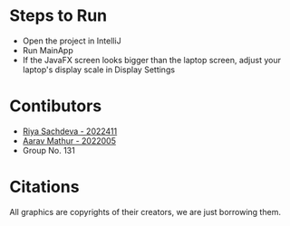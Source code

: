 # Steps to Run
- Open the project in IntelliJ
- Run MainApp
- If the JavaFX screen looks bigger than the laptop screen, adjust your laptop's display scale in Display Settings

# Contibutors
- [Riya Sachdeva - 2022411](https://github.com/riyasach189)
- [Aarav Mathur - 2022005](https://github.com/13100D)
- Group No. 131

# Citations
All graphics are copyrights of their creators, we are just borrowing them.
